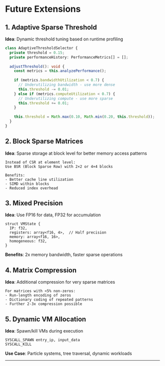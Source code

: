 # Future Extensions

## 1. Adaptive Sparse Threshold

**Idea**: Dynamic threshold tuning based on runtime profiling

```typescript
class AdaptiveThresholdSelector {
  private threshold = 0.15;
  private performanceHistory: PerformanceMetrics[] = [];
  
  adjustThreshold(): void {
    const metrics = this.analyzePerformance();
    
    if (metrics.bandwidthUtilization < 0.7) {
      // Underutilizing bandwidth - use more dense
      this.threshold -= 0.01;
    } else if (metrics.computeUtilization < 0.7) {
      // Underutilizing compute - use more sparse
      this.threshold += 0.01;
    }
    
    this.threshold = Math.max(0.10, Math.min(0.20, this.threshold));
  }
}
```

## 2. Block Sparse Matrices

**Idea**: Sparse storage at block level for better memory access patterns

```
Instead of CSR at element level:
Use BSR (Block Sparse Row) with 2×2 or 4×4 blocks

Benefits:
- Better cache line utilization
- SIMD within blocks
- Reduced index overhead
```

## 3. Mixed Precision

**Idea**: Use FP16 for data, FP32 for accumulation

```wgsl
struct VMState {
  IP: f32,
  registers: array<f16, 4>,  // Half precision
  memory: array<f16, 16>,
  homogeneous: f32,
}
```

**Benefits**: 2x memory bandwidth, faster sparse operations

## 4. Matrix Compression

**Idea**: Additional compression for very sparse matrices

```
For matrices with <5% non-zeros:
- Run-length encoding of zeros
- Dictionary coding of repeated patterns
- Further 2-3x compression possible
```

## 5. Dynamic VM Allocation

**Idea**: Spawn/kill VMs during execution

```assembly
SYSCALL_SPAWN entry_ip, input_data
SYSCALL_KILL
```

**Use Case**: Particle systems, tree traversal, dynamic workloads

---
